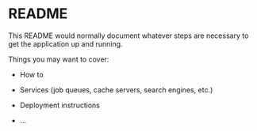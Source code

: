 # README

This README would normally document whatever steps are necessary to get the
application up and running.

Things you may want to cover:



* How to

* Services (job queues, cache servers, search engines, etc.)

* Deployment instructions

* ...
